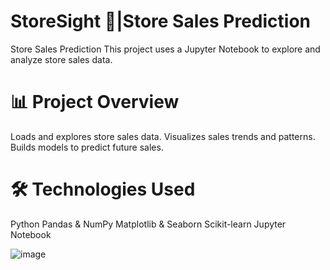 # StoreSight 🛒|Store Sales Prediction  

 Store Sales Prediction 
This project uses a Jupyter Notebook to explore and analyze store sales data.

# 📊 Project Overview

Loads and explores store sales data.
Visualizes sales trends and patterns.
Builds models to predict future sales.


# 🛠️ Technologies Used

Python
Pandas & NumPy
Matplotlib & Seaborn
Scikit-learn
Jupyter Notebook



![image](https://github.com/user-attachments/assets/02116266-32f1-4c76-9835-df6de7d348f0)

